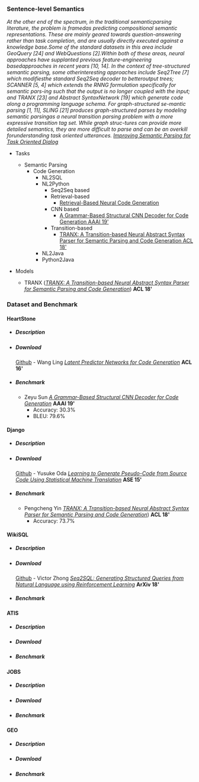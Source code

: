 ### Sentence-level Semantics

*At the other end of the spectrum, in the traditional semanticparsing literature, the problem is framedas predicting compositional semantic representations. These are mainly geared towards question-answering rather than task completion, and are usually directly executed against a knowledge base.Some of the standard datasets in this area include GeoQuery [24] and WebQuestions [2].Within both of these areas, neural approaches have supplanted previous feature-engineering basedapproaches in recent years [10, 14]. In the context of tree-structured semantic parsing, some otherinteresting approaches include Seq2Tree [7] which modifiesthe standard Seq2Seq decoder to betteroutput trees; SCANNER [5, 4] which extends the RNNG formulation specifically for semantic pars-ing such that the output is no longer coupled with the input; and TRANX [23] and Abstract SyntaxNetwork [19] which generate code along a programming language schema. For graph-structured se-mantic parsing [1, 11], SLING [21] produces graph-structured parses by modeling semantic parsingas a neural transition parsing problem with a more expressive transition tag set. While graph struc-tures can provide more detailed semantics, they are more difficult to parse and can be an overkill forunderstanding task oriented utterances.* *[Improving Semantic Parsing for Task Oriented Dialog](https://arxiv.org/pdf/1902.06000.pdf)*


- Tasks
    - Semantic Parsing
        - Code Generation
            - NL2SQL
            - NL2Python
                - Seq2Seq based
                - Retrieval-based
                    - [Retrieval-Based Neural Code Generation](https://arxiv.org/abs/1808.10025)
                - CNN based 
                    - [A Grammar-Based Structural CNN Decoder for Code Generation AAAI 19'](https://arxiv.org/abs/1811.06837)
                - Transition-based
                    - [TRANX: A Transition-based Neural Abstract Syntax Parser for Semantic Parsing and Code Generation ACL 18'](https://arxiv.org/abs/1810.02720)
            - NL2Java
            - Python2Java
     
- Models
    - TRANX (*[TRANX: A Transition-based Neural Abstract Syntax Parser for Semantic Parsing and Code Generation](https://arxiv.org/abs/1810.02720)*) **ACL 18'**
        

### Dataset and Benchmark
#### HeartStone
* ##### Description
* ##### Download
  [Github](https://github.com/deepmind/card2code) - Wang Ling *[Latent Predictor Networks for Code Generation](https://arxiv.org/abs/1603.06744)* **ACL 16'**
  
* ##### Benchmark
    - Zeyu Sun *[A Grammar-Based Structural CNN Decoder for Code Generation](https://arxiv.org/abs/1811.06837)* **AAAI 19'**
        - Accuracy: 30.3%
        - BLEU: 79.6%
        
#### Django
* ##### Description
* ##### Download
  [Github](https://github.com/odashi/ase15-django-dataset) - Yusuke Oda *[Learning to Generate Pseudo-Code from Source Code Using Statistical Machine Translation](https://ieeexplore.ieee.org/document/7372045)* **ASE 15'**

* ##### Benchmark
    - Pengcheng Yin *[TRANX: A Transition-based Neural Abstract Syntax Parser for Semantic Parsing and Code Generation](https://arxiv.org/abs/1810.02720)*) **ACL 18'**
        - Accuracy: 73.7%

#### WikiSQL
* ##### Description
* ##### Download
    [Github](https://github.com/salesforce/WikiSQL) - Victor Zhong *[Seq2SQL: Generating Structured Queries from Natural Language using Reinforcement Learning](https://arxiv.org/abs/1709.00103)* **ArXiv 18'**

* ##### Benchmark

#### ATIS
* ##### Description
* ##### Download

* ##### Benchmark

#### JOBS
* ##### Description
* ##### Download

* ##### Benchmark

#### GEO
* ##### Description
* ##### Download

* ##### Benchmark
